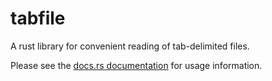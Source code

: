 # tabfile

A rust library for convenient reading of tab-delimited files.

Please see the [docs.rs documentation](https://docs.rs/tabfile/0.2.0/tabfile/) for usage information.
